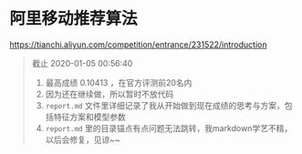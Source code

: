 # 阿里移动推荐算法
https://tianchi.aliyun.com/competition/entrance/231522/introduction




> 截止  2020-01-05 00:56:40
> 1. 最高成绩 0.10413 ，在官方评测前20名内
> 2. 因为还在继续做，所以暂时不放代码
> 3. ```report.md``` 文件里详细记录了我从开始做到现在成绩的思考与方案，包括特征方案和模型参数
> 4. ```report.md``` 里的目录锚点有点问题无法跳转，我markdown学艺不精，以后会修复，见谅~~
